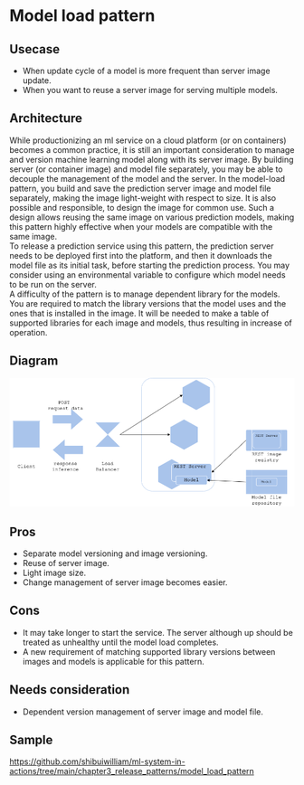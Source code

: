 # Model load pattern

## Usecase
- When update cycle of a model is more frequent than server image update.
- When you want to reuse a server image for serving multiple models.

## Architecture
While productionizing an ml service on a cloud platform (or on containers) becomes a common practice, it is still an important consideration to manage and version machine learning model along with its server image. By building server (or container image) and model file separately, you may be able to decouple the management of the model and the server. In the model-load pattern, you build and save the prediction server image and model file separately, making the image light-weight with respect to size. It is also possible and responsible, to design the image for common use. Such a design allows reusing the same image on various prediction models, making this pattern highly effective when your models are compatible with the same image.<br>
To release a prediction service using this pattern, the prediction server needs to be deployed first into the platform, and then it downloads the model file as its initial task, before starting the prediction process. You may consider using an environmental variable to configure which model needs to be run on the server.<br>
A difficulty of the pattern is to manage dependent library for the models. You are required to match the library versions that the model uses and the ones that is installed in the image. It will be needed to make a table of supported libraries for each image and models, thus resulting in increase of operation.

## Diagram
![diagram](diagram.png)


## Pros
- Separate model versioning and image versioning.
- Reuse of server image.
- Light image size.
- Change management of server image becomes easier.

## Cons
- It may take longer to start the service. The server although up should be treated as unhealthy until the model load completes.
- A new requirement of matching supported library versions between images and models is applicable for this pattern.

## Needs consideration
- Dependent version management of server image and model file.

## Sample
https://github.com/shibuiwilliam/ml-system-in-actions/tree/main/chapter3_release_patterns/model_load_pattern